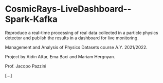 # CosmicRays-LiveDashboard--Spark-Kafka

Reproduce a real-time processing of real data collected in a particle physics detector and publish the results in a dashboard for live monitoring.

Management and Analysis of Physics Datasets course A.Y. 2021/2022.

Project by Aidin Attar, Ema Baci and Mariam Hergnyan.

Prof. Jacopo Pazzini

[...]
